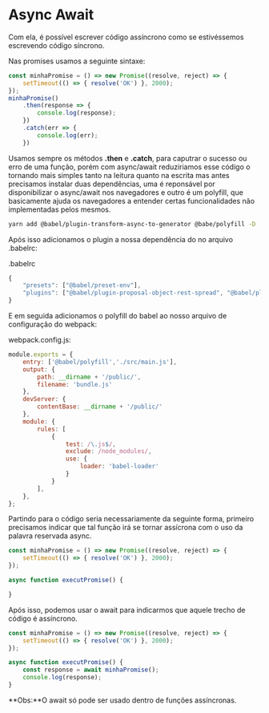 # Async Await
Com ela, é possível escrever código assíncrono como se estivéssemos escrevendo código síncrono.

Nas promises usamos a seguinte sintaxe:
```javascript
const minhaPromise = () => new Promise((resolve, reject) => {
	setTimeout(() => { resolve('OK') }, 2000);
});
minhaPromise()
	.then(response => {
		console.log(response);
	})
	.catch(err => {
		console.log(err);
	})
```
Usamos sempre os métodos **.then** e **.catch**, para caputrar o sucesso ou erro de uma função, porém com async/await reduziriamos esse código o tornando mais simples tanto na leitura quanto na escrita mas antes precisamos instalar duas dependências, uma é reponsável por disponibilizar o async/await nos navegadores e outro é um polyfill, que basicamente ajuda os navegadores a entender certas funcionalidades não implementadas pelos mesmos.
```bash
yarn add @babel/plugin-transform-async-to-generator @babe/polyfill -D
```

Após isso adicionamos o plugin a nossa dependência do no arquivo .babelrc:

.babelrc
```javascript
{
    "presets": ["@babel/preset-env"],
    "plugins": ["@babel/plugin-proposal-object-rest-spread", "@babel/plugin-transform-async-to-generator"]
}
```

E em seguida adicionamos o polyfill do babel ao nosso arquivo de configuração do webpack:

webpack.config.js:
```javascript
module.exports = {
	entry: ['@babel/polyfill','./src/main.js'],
	output: {
		path: __dirname + '/public/',
		filename: 'bundle.js'
	},
	devServer: {
		contentBase: __dirname + '/public/'
	},
	module: {
		rules: [
			{
				test: /\.js$/,
				exclude: /node_modules/,
				use: {
					loader: 'babel-loader'
				}
			}
		],
	},
};
```

Partindo para o código seria necessariamente da seguinte forma, primeiro precisamos indicar que tal função irá se tornar assícrona com o uso da palavra reservada async.
```javascript
const minhaPromise = () => new Promise((resolve, reject) => {
	setTimeout(() => { resolve('OK') }, 2000);
});

async function executPromise() {

}
```

Após isso, podemos usar o await para indicarmos que aquele trecho de código é assíncrono.
```javascript
const minhaPromise = () => new Promise((resolve, reject) => {
	setTimeout(() => { resolve('OK') }, 2000);
});

async function executPromise() {
	const response = await minhaPromise();
	console.log(response);
}
```
**Obs:**O await só pode ser usado dentro de funções assíncronas.
